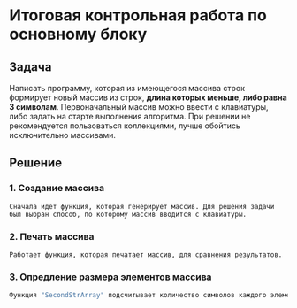 # Итоговая контрольная работа по основному блоку

## Задача

Написать программу, которая из имеющегося массива строк формирует новый массив из строк, **длина которых меньше, либо равна 3 символам**. Первоначальный массив можно ввести с клавиатуры, либо задать на старте выполнения алгоритма. При решении не рекомендуется пользоваться коллекциями, лучше обойтись исключительно массивами.

## Решение

### 1. Создание массива
```
Сначала идет функция, которая генерирует массив. Для решения задачи был выбран способ, по которому массив вводится с клавиатуры.
```
### 2. Печать массива
```
Работает функция, которая печатает массив, для сравнения результатов.
```
### 3. Опредление размера элементов массива
```Bash
Функция "SecondStrArray" подсчитывает количество символов каждого элемента ранее заданного массива и оставляет в новом массиве только те, что соотвествуют условию задачи.
```